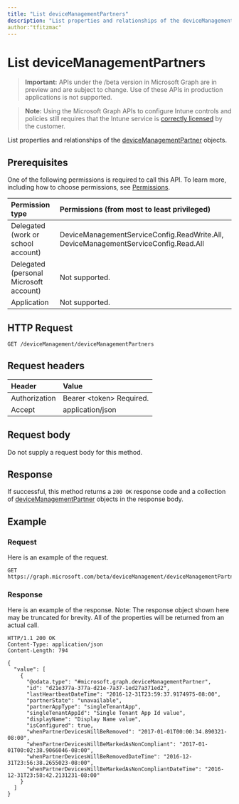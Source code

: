 ```yaml
---
title: "List deviceManagementPartners"
description: "List properties and relationships of the deviceManagementPartner objects."
author:"tfitzmac"
---
```


# List deviceManagementPartners

> **Important:** APIs under the /beta version in Microsoft Graph are in preview and are subject to change. Use of these APIs in production applications is not supported.

> **Note:** Using the Microsoft Graph APIs to configure Intune controls and policies still requires that the Intune service is [correctly licensed](https://go.microsoft.com/fwlink/?linkid=839381) by the customer.

List properties and relationships of the [deviceManagementPartner](../resources/intune-onboarding-devicemanagementpartner.md) objects.
## Prerequisites
One of the following permissions is required to call this API. To learn more, including how to choose permissions, see [Permissions](/graph/permissions-reference).

|Permission type|Permissions (from most to least privileged)|
|:---|:---|
|Delegated (work or school account)|DeviceManagementServiceConfig.ReadWrite.All, DeviceManagementServiceConfig.Read.All|
|Delegated (personal Microsoft account)|Not supported.|
|Application|Not supported.|

## HTTP Request
<!-- {
  "blockType": "ignored"
}
-->
``` http
GET /deviceManagement/deviceManagementPartners
```

## Request headers
|Header|Value|
|:---|:---|
|Authorization|Bearer &lt;token&gt; Required.|
|Accept|application/json|

## Request body
Do not supply a request body for this method.

## Response
If successful, this method returns a `200 OK` response code and a collection of [deviceManagementPartner](../resources/intune-onboarding-devicemanagementpartner.md) objects in the response body.

## Example
### Request
Here is an example of the request.
``` http
GET https://graph.microsoft.com/beta/deviceManagement/deviceManagementPartners
```

### Response
Here is an example of the response. Note: The response object shown here may be truncated for brevity. All of the properties will be returned from an actual call.
``` http
HTTP/1.1 200 OK
Content-Type: application/json
Content-Length: 794

{
  "value": [
    {
      "@odata.type": "#microsoft.graph.deviceManagementPartner",
      "id": "d21e377a-377a-d21e-7a37-1ed27a371ed2",
      "lastHeartbeatDateTime": "2016-12-31T23:59:37.9174975-08:00",
      "partnerState": "unavailable",
      "partnerAppType": "singleTenantApp",
      "singleTenantAppId": "Single Tenant App Id value",
      "displayName": "Display Name value",
      "isConfigured": true,
      "whenPartnerDevicesWillBeRemoved": "2017-01-01T00:00:34.890321-08:00",
      "whenPartnerDevicesWillBeMarkedAsNonCompliant": "2017-01-01T00:02:38.9066046-08:00",
      "whenPartnerDevicesWillBeRemovedDateTime": "2016-12-31T23:56:38.2655023-08:00",
      "whenPartnerDevicesWillBeMarkedAsNonCompliantDateTime": "2016-12-31T23:58:42.2131231-08:00"
    }
  ]
}
```





